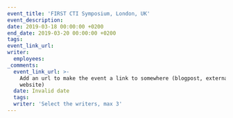 ```yaml
---
event_title: 'FIRST CTI Symposium, London, UK'
event_description:
date: 2019-03-18 00:00:00 +0200
end_date: 2019-03-20 00:00:00 +0200
tags:
event_link_url:
writer:
  employees:
_comments:
  event_link_url: >-
    Add an url to make the event a link to somewhere (blogpost, external
    website)
  date: Invalid date
  tags:
  writer: 'Select the writers, max 3'
---
```


